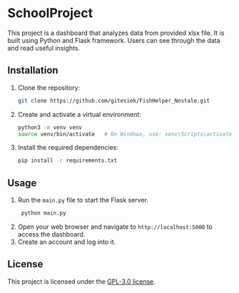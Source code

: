# SchoolProject

This project is a dashboard that analyzes data from provided xlsx file. It is built using Python and Flask framework. Users can see through the data and read useful insights.

## Installation

1. Clone the repository:

    ```bash
    git clone https://github.com/gitesiek/FishHelper_Nostale.git
    ```

2. Create and activate a virtual environment:

    ```bash
    python3 -m venv venv
    source venv/bin/activate   # On Windows, use: venv\Scripts\activate
    ```

3. Install the required dependencies:

    ```bash
    pip install -r requirements.txt
    ```

## Usage

1. Run the `main.py` file to start the Flask server.
   ```bash
    python main.py
    ```
2. Open your web browser and navigate to `http://localhost:5000` to access the dashboard.
3. Create an account and log into it.
   
## License

This project is licensed under the [GPL-3.0 license](https://github.com/gitesiek/SchoolProject/blob/main/LICENSE).
